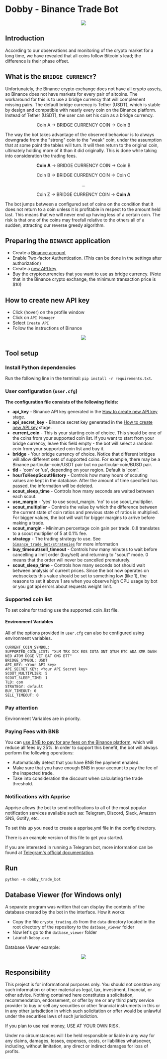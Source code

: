 # Dobby - Binance Trade Bot

<p align="center">
  <img src = "https://github.com/paveldat/dobby-binance/blob/main/img/logo.png">
</p>

## Introduction
According to our observations and monitoring of the crypto market for a long time, we have revealed that all coins follow Bitcoin's lead; the difference is their phase offset.


## What is the `BRIDGE CURRENCY`?
Unfortunately, the Binance crypto exchange does not have all crypto assets, so Binance does not have markets for every pair of altcoins.
The workaround for this is to use a bridge currency that will complement missing pairs.
The default bridge currency is Tether (USDT), which is stable by design and compatible with nearly every coin on the Binance platform.
Instead of Tether (USDT), the user can set his coin as a bridge currency.

<p align="center">
  Coin A → BRIDGE CURRENCY COIN → Coin B
</p>

The way the bot takes advantage of the observed behaviour is to always downgrade from the "strong" coin to the "weak" coin, under the assumption that at some point the tables will turn.
It will then return to the original coin, ultimately holding more of it than it did originally. This is done while taking into consideration the trading fees.

<div align="center">
  <p><b>Coin A</b> → BRIDGE CURRENCY COIN → Coin B</p>
  <p>Coin B → BRIDGE CURRENCY COIN → Coin C</p>
  <p>...</p>
  <p>Coin Z → BRIDGE CURRENCY COIN → <b>Coin A</b></p>
</div>

The bot jumps between a configured set of coins on the condition that it does not return to a coin unless it is profitable in respect to the amount held last.
This means that we will never end up having less of a certain coin. The risk is that one of the coins may freefall relative to the others all of a sudden, attracting our reverse greedy algorithm.


## Preparing the `BINANCE` application
 -  Create a [Binance account](https://accounts.binance.com/en/register?ref=186219461)
 -  Enable Two-factor Authentication. (This can be done in the settings after authorization)
 -  Create a [new API key](https://github.com/paveldat/dobby-binance#how-to-create-new-api-key)
 -  Buy the cryptocurrencies that you want to use as bridge currency. (Note that in the Binance crypto exchange, the minimum transaction price is $10)


## How to create new API key
-   Click (hover) on the profile window
-   Click on `API Manager`
-   Select `Create API`
-   Follow the instructions of Binance

<p align="center">
  <img src = "https://github.com/paveldat/dobby-binance/blob/main/img/account.png">
</p>


## Tool setup

### Install Python dependencies
Run the following line in the terminal: `pip install -r requirements.txt`.

### User configuration (`user.cfg`)
**The configuration file consists of the following fields:**

-   **api_key** - Binance API key generated in the [How to create new API key](https://github.com/paveldat/dobby-binance#how-to-create-new-api-key) stage.
-   **api_secret_key** - Binance secret key generated in the [How to create new API key](https://github.com/paveldat/dobby-binance#how-to-create-new-api-key) stage.
-   **current_coin** - This is your starting coin of choice. This should be one of the coins from your supported coin list. If you want to start from your bridge currency, leave this field empty - the bot will select a random coin from your supported coin list and buy it.
-   **bridge** - Your bridge currency of choice. Notice that different bridges will allow different sets of supported coins. For example, there may be a Binance particular-coin/USDT pair but no particular-coin/BUSD pair.
-   **tld** - 'com' or 'us', depending on your region. Default is 'com'.
-   **hourToKeepScoutHistory** - Controls how many hours of scouting values are kept in the database. After the amount of time specified has passed, the information will be deleted.
-   **scout_sleep_time** - Controls how many seconds are waited between each scout.
-   **use_margin** - 'yes' to use scout_margin. 'no' to use scout_multiplier.
-   **scout_multiplier** - Controls the value by which the difference between the current state of coin ratios and previous state of ratios is multiplied. For bigger values, the bot will wait for bigger margins to arrive before making a trade.
-   **scout_margin** - Minimum percentage coin gain per trade. 0.8 translates to a scout multiplier of 5 at 0.1% fee.
-   **strategy** - The trading strategy to use. See [`binance_trade_bot/strategies`](https://github.com/paveldat/dobby-binance/blob/main/binance_trade_bot/strategies/Readme.md) for more information
-   **buy_timeout/sell_timeout** - Controls how many minutes to wait before cancelling a limit order (buy/sell) and returning to "scout" mode. 0 means that the order will never be cancelled prematurely.
-   **scout_sleep_time** - Controls how many seconds bot should wait between analysis of current prices. Since the bot now operates on websockets this value should be set to something low (like 1), the reasons to set it above 1 are when you observe high CPU usage by bot or you got api errors about requests weight limit.

### Supported coin list
To set coins for trading use the supported_coin_list file.

#### Environment Variables
All of the options provided in `user.cfg` can also be configured using environment variables.
```
CURRENT_COIN_SYMBOL:
SUPPORTED_COIN_LIST: "XLM TRX ICX EOS IOTA ONT QTUM ETC ADA XMR DASH NEO ATOM DOGE VET BAT OMG BTT"
BRIDGE_SYMBOL: USDT
API_KEY: <Your API key>
API_SECRET_KEY: <Your API Secret key>
SCOUT_MULTIPLIER: 5
SCOUT_SLEEP_TIME: 1
TLD: com
STRATEGY: default
BUY_TIMEOUT: 0
SELL_TIMEOUT: 0
```

### Pay attention
Environment Variables are in priority.

### Paying Fees with BNB
You can [use BNB to pay for any fees on the Binance platform](https://support.binance.us/hc/en-us/articles/360046786894-Using-BNB-to-Pay-for-Fees#:~:text=From%20your%20'Home'%20screen%2C,will%20be%20paid%20in%20BNB), which will reduce all fees by 25%. In order to support this benefit, the bot will always perform the following operations:
-   Automatically detect that you have BNB fee payment enabled.
-   Make sure that you have enough BNB in your account to pay the fee of the inspected trade.
-   Take into consideration the discount when calculating the trade threshold.

### Notifications with Apprise
Apprise allows the bot to send notifications to all of the most popular notification services available such as: Telegram, Discord, Slack, Amazon SNS, Gotify, etc.

To set this up you need to create a apprise.yml file in the config directory.

There is an example version of this file to get you started.

If you are interested in running a Telegram bot, more information can be found at [Telegram's official documentation](https://core.telegram.org/bots).

## Run
```shell
python -m dobby_trade_bot
```

## Database Viewer (for Windows only)
A separate program was written that can display the contents of the database created by the bot in the interface.
How it works:
* Copy the file `crypto_trading.db` from the `data` directory located in the root directory of the repository to the `datbase_viewer` folder
* Now let's go to the `datbase_viewer` folder
* Launch `Dobby.exe`

Database Viewer example:
<p align="center">
  <img src = "https://github.com/paveldat/dobby-binance/blob/main/img/database_viewer.png">
</p>

## Responsibility
This project is for informational purposes only. You should not construe any such information or other material as legal, tax, investment, financial, or other advice.
Nothing contained here constitutes a solicitation, recommendation, endorsement, or offer by me or any third party service provider to buy or sell any securities or other financial instruments in this or in any other jurisdiction in which such solicitation or offer would be unlawful under the securities laws of such jurisdiction.

If you plan to use real money, USE AT YOUR OWN RISK.

Under no circumstances will I be held responsible or liable in any way for any claims, damages, losses, expenses, costs, or liabilities whatsoever, including, without limitation, any direct or indirect damages for loss of profits.
